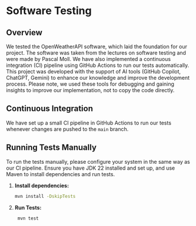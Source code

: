 # Software Testing

## Overview
We tested the OpenWeatherAPI software, which laid the foundation for our project. The software was taken from the lectures on software testing and were made by Pascal Moll. We have also implemented a continuous integration (CI) pipeline using GitHub Actions to run our tests automatically.
This project was developed with the support of AI tools (GitHub Copilot, ChatGPT, Gemini) to enhance our knowledge and improve the development process. Please note, we used these tools for debugging and gaining insights to improve our implementation, not to copy the code directly.


## Continuous Integration
We have set up a small CI pipeline in GitHub Actions to run our tests whenever changes are pushed to the `main` branch.

## Running Tests Manually
To run the tests manually, please configure your system in the same way as our CI pipeline. Ensure you have JDK 22 installed and set up, and use Maven to install dependencies and run tests.

1. **Install dependencies:**
   ```sh
   mvn install -DskipTests

2. **Run Tests:**
   ```sh
    mvn test
